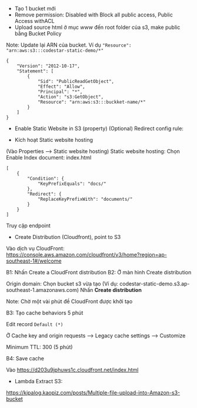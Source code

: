* Tạo 1 bucket mới
* Remove permission: Disabled with Block all public access, Public Access withACL
* Upload source html ở mục _www_ đến root folder của s3, make public bằng Bucket Policy

Note: Update lại ARN của bucket. Ví dụ ```"Resource": "arn:aws:s3:::codestar-static-demo/*"```

```
{
    "Version": "2012-10-17",
    "Statement": [
        {
            "Sid": "PublicReadGetObject",
            "Effect": "Allow",
            "Principal": "*",
            "Action": "s3:GetObject",
            "Resource": "arn:aws:s3:::buckket-name/*"
        }
    ]
}
```

* Enable Static Website in S3 (property)
(Optional) Redirect config rule:


* Kích hoạt Static website hosting

(Vào Properties --> Static website hosting)
Static website hosting: Chọn Enable
Index document: index.html

```
[
    {
        "Condition": {
            "KeyPrefixEquals": "docs/"
        },
        "Redirect": {
            "ReplaceKeyPrefixWith": "documents/"
        }
    }
]
```

Truy cập endpoint


* Create Distribution (Cloudfront), point to S3

Vào dịch vụ CloudFront: https://console.aws.amazon.com/cloudfront/v3/home?region=ap-southeast-1#/welcome

B1: Nhấn Create a CloudFront distribution
B2: Ở màn hình Create distribution

Origin domain: Chọn bucket s3 vừa tạo (Ví dụ: codestar-static-demo.s3.ap-southeast-1.amazonaws.com)
Nhấn **Create distribution**

Note: Chờ một vài phút đề CloudFront được khởi tạo

B3: Tạo cache behaviors 5 phút

Edit record ```Default (*)```

Ở Cache key and origin requests --> Legacy cache settings --> Customize

Minimum TTL: 300 (5 phút)

B4: Save cache

Vào https://d203u9jphuws1c.cloudfront.net/index.html




* Lambda Extract S3:

https://kipalog.kaopiz.com/posts/Multiple-file-upload-into-Amazon-s3-bucket